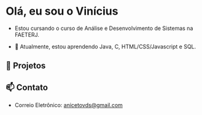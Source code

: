 # Olá, eu sou o Vinícius
- Estou cursando o curso de Análise e Desenvolvimento de Sistemas na FAETERJ.

- 🌱 Atualmente, estou aprendendo Java, C, HTML/CSS/Javascript e SQL.

## 🚀 Projetos 


## 📫 Contato
- Correio Eletrônico: anicetovds@gmail.com
